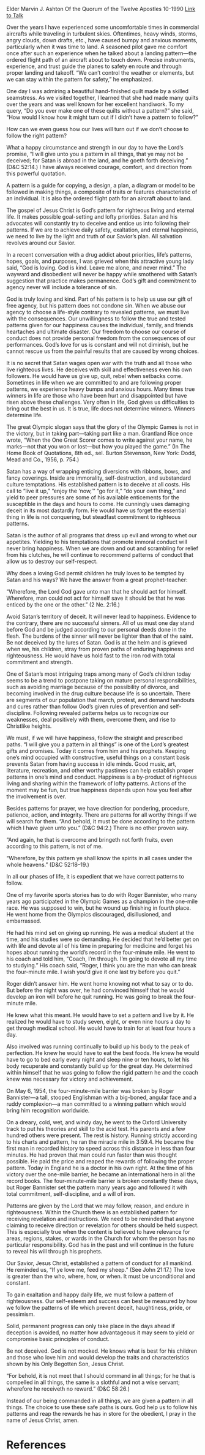 Elder Marvin J. Ashton
Of the Quorum of the Twelve Apostles
10-1990
[Link to Talk](https://www.churchofjesuschrist.org/study/general-conference/1990/10/a-pattern-in-all-things?lang=eng)

Over the years I have experienced some uncomfortable times in commercial aircrafts while traveling in turbulent skies. Oftentimes, heavy winds, storms, angry clouds, down drafts, etc., have caused bumpy and anxious moments, particularly when it was time to land. A seasoned pilot gave me comfort once after such an experience when he talked about a landing pattern—the ordered flight path of an aircraft about to touch down. Precise instruments, experience, and trust guide the planes to safety en route and through proper landing and takeoff. “We can’t control the weather or elements, but we can stay within the pattern for safety,” he emphasized.

One day I was admiring a beautiful hand-finished quilt made by a skilled seamstress. As we visited together, I learned that she had made many quilts over the years and was well known for her excellent handiwork. To my query, “Do you ever make one of these quilts without a pattern?” she said, “How would I know how it might turn out if I didn’t have a pattern to follow?”

How can we even guess how our lives will turn out if we don’t choose to follow the right pattern?

What a happy circumstance and strength in our day to have the Lord’s promise, “I will give unto you a pattern in all things, that ye may not be deceived; for Satan is abroad in the land, and he goeth forth deceiving.” (D&C 52:14.) I have always received courage, comfort, and direction from this powerful quotation.

A pattern is a guide for copying, a design, a plan, a diagram or model to be followed in making things, a composite of traits or features characteristic of an individual. It is also the ordered flight path for an aircraft about to land.

The gospel of Jesus Christ is God’s pattern for righteous living and eternal life. It makes possible goal-setting and lofty priorities. Satan and his advocates will constantly try to deceive and entice us into following their patterns. If we are to achieve daily safety, exaltation, and eternal happiness, we need to live by the light and truth of our Savior’s plan. All salvation revolves around our Savior.

In a recent conversation with a drug addict about priorities, life’s patterns, hopes, goals, and purposes, I was grieved when this attractive young lady said, “God is loving. God is kind. Leave me alone, and never mind.” The wayward and disobedient will never be happy while smothered with Satan’s suggestion that practice makes permanence. God’s gift and commitment to agency never will include a tolerance of sin.

God is truly loving and kind. Part of his pattern is to help us use our gift of free agency, but his pattern does not condone sin. When we abuse our agency to choose a life-style contrary to revealed patterns, we must live with the consequences. Our unwillingness to follow the true and tested patterns given for our happiness causes the individual, family, and friends heartaches and ultimate disaster. Our freedom to choose our course of conduct does not provide personal freedom from the consequences of our performances. God’s love for us is constant and will not diminish, but he cannot rescue us from the painful results that are caused by wrong choices.

It is no secret that Satan wages open war with the truth and all those who live righteous lives. He deceives with skill and effectiveness even his own followers. He would have us give up, quit, rebel when setbacks come. Sometimes in life when we are committed to and are following proper patterns, we experience heavy bumps and anxious hours. Many times true winners in life are those who have been hurt and disappointed but have risen above these challenges. Very often in life, God gives us difficulties to bring out the best in us. It is true, life does not determine winners. Winners determine life.

The great Olympic slogan says that the glory of the Olympic Games is not in the victory, but in taking part—taking part like a man. Grantland Rice once wrote, “When the One Great Scorer comes to write against your name, he marks—not that you won or lost—but how you played the game.” (In The Home Book of Quotations, 8th ed., sel. Burton Stevenson, New York: Dodd, Mead and Co., 1956, p. 754.)

Satan has a way of wrapping enticing diversions with ribbons, bows, and fancy coverings. Inside are immorality, self-destruction, and substandard culture temptations. His established pattern is to deceive at all costs. His call to “live it up,” “enjoy the ‘now,’” “go for it,” “do your own thing,” and yield to peer pressures are some of his available enticements for the susceptible in the days and hours to come. He cunningly uses damaging deceit in its most dastardly form. He would have us forget the essential thing in life is not conquering, but steadfast commitment to righteous patterns.

Satan is the author of all programs that dress up evil and wrong to whet our appetites. Yielding to his temptations that promote immoral conduct will never bring happiness. When we are down and out and scrambling for relief from his clutches, he will continue to recommend patterns of conduct that allow us to destroy our self-respect.

Why does a loving God permit children he truly loves to be tempted by Satan and his ways? We have the answer from a great prophet-teacher:

“Wherefore, the Lord God gave unto man that he should act for himself. Wherefore, man could not act for himself save it should be that he was enticed by the one or the other.” (2 Ne. 2:16.)

Avoid Satan’s territory of deceit. It will never lead to happiness. Evidence to the contrary, there are no successful sinners. All of us must one day stand before God and be judged according to our personal deeds done in the flesh. The burdens of the sinner will never be lighter than that of the saint. Be not deceived by the lures of Satan. God is at the helm and is grieved when we, his children, stray from proven paths of enduring happiness and righteousness. He would have us hold fast to the iron rod with total commitment and strength.

One of Satan’s most intriguing traps among many of God’s children today seems to be a trend to postpone taking on mature personal responsibilities, such as avoiding marriage because of the possibility of divorce, and becoming involved in the drug culture because life is so uncertain. There are segments of our population that march, protest, and demand handouts and cures rather than follow God’s given rules of prevention and self-discipline. Following revealed patterns helps us to recognize our weaknesses, deal positively with them, overcome them, and rise to Christlike heights.

We must, if we will have happiness, follow the straight and prescribed paths. “I will give you a pattern in all things” is one of the Lord’s greatest gifts and promises. Today it comes from him and his prophets. Keeping one’s mind occupied with constructive, useful things on a constant basis prevents Satan from having success in idle minds. Good music, art, literature, recreation, and other worthy pastimes can help establish proper patterns in one’s mind and conduct. Happiness is a by-product of righteous living and sharing within the framework of lofty patterns. Actions of the moment may be fun, but true happiness depends upon how you feel after the involvement is over.

Besides patterns for prayer, we have direction for pondering, procedure, patience, action, and integrity. There are patterns for all worthy things if we will search for them. “And behold, it must be done according to the pattern which I have given unto you.” (D&C 94:2.) There is no other proven way.

“And again, he that is overcome and bringeth not forth fruits, even according to this pattern, is not of me.

“Wherefore, by this pattern ye shall know the spirits in all cases under the whole heavens.” (D&C 52:18–19.)

In all our phases of life, it is expedient that we have correct patterns to follow.



One of my favorite sports stories has to do with Roger Bannister, who many years ago participated in the Olympic Games as a champion in the one-mile race. He was supposed to win, but he wound up finishing in fourth place. He went home from the Olympics discouraged, disillusioned, and embarrassed.

He had his mind set on giving up running. He was a medical student at the time, and his studies were so demanding. He decided that he’d better get on with life and devote all of his time in preparing for medicine and forget his hopes about running the world’s record in the four-minute mile. He went to his coach and told him, “Coach, I’m through. I’m going to devote all my time to studying.” His coach said, “Roger, I think you are the man who can break the four-minute mile. I wish you’d give it one last try before you quit.”

Roger didn’t answer him. He went home knowing not what to say or to do. But before the night was over, he had convinced himself that he would develop an iron will before he quit running. He was going to break the four-minute mile.

He knew what this meant. He would have to set a pattern and live by it. He realized he would have to study seven, eight, or even nine hours a day to get through medical school. He would have to train for at least four hours a day.

Also involved was running continually to build up his body to the peak of perfection. He knew he would have to eat the best foods. He knew he would have to go to bed early every night and sleep nine or ten hours, to let his body recuperate and constantly build up for the great day. He determined within himself that he was going to follow the rigid pattern he and the coach knew was necessary for victory and achievement.

On May 6, 1954, the four-minute-mile barrier was broken by Roger Bannister—a tall, stooped Englishman with a big-boned, angular face and a ruddy complexion—a man committed to a winning pattern which would bring him recognition worldwide.

On a dreary, cold, wet, and windy day, he went to the Oxford University track to put his theories and skill to the acid test. His parents and a few hundred others were present. The rest is history. Running strictly according to his charts and pattern, he ran the miracle mile in 3:59.4. He became the first man in recorded history to speed across this distance in less than four minutes. He had proven that man could run faster than was thought possible. He paid the price and reaped the rewards of following the proper pattern. Today in England he is a doctor in his own right. At the time of his victory over the one-mile barrier, he became an international hero in all the record books. The four-minute-mile barrier is broken constantly these days, but Roger Bannister set the pattern many years ago and followed it with total commitment, self-discipline, and a will of iron.

Patterns are given by the Lord that we may follow, reason, and endure in righteousness. Within the Church there is an established pattern for receiving revelation and instructions. We need to be reminded that anyone claiming to receive direction or revelation for others should be held suspect. This is especially true when the content is believed to have relevance for areas, regions, stakes, or wards in the Church for whom the person has no particular responsibility. God has in the past and will continue in the future to reveal his will through his prophets.

Our Savior, Jesus Christ, established a pattern of conduct for all mankind. He reminded us, “If ye love me, feed my sheep.” (See John 21:17.) The love is greater than the who, where, how, or when. It must be unconditional and constant.

To gain exaltation and happy daily life, we must follow a pattern of righteousness. Our self-esteem and success can best be measured by how we follow the patterns of life which prevent deceit, haughtiness, pride, or pessimism.

Solid, permanent progress can only take place in the days ahead if deception is avoided, no matter how advantageous it may seem to yield or compromise basic principles of conduct.

Be not deceived. God is not mocked. He knows what is best for his children and those who love him and would develop the traits and characteristics shown by his Only Begotten Son, Jesus Christ.

“For behold, it is not meet that I should command in all things; for he that is compelled in all things, the same is a slothful and not a wise servant; wherefore he receiveth no reward.” (D&C 58:26.)

Instead of our being commanded in all things, we are given a pattern in all things. The choice to use these safe paths is ours. God help us to follow his patterns and reap the rewards he has in store for the obedient, I pray in the name of Jesus Christ, amen.

# References
